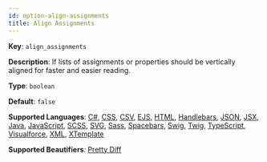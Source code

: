 ```yaml
---
id: option-align-assignments
title: Align Assignments
---
```

**Key**: `align_assignments`

**Description**: If lists of assignments or properties should be vertically aligned for faster and easier reading.

**Type**: `boolean`

**Default**: `false`

**Supported Languages**: [C#](/docs/language-csharp.html), [CSS](/docs/language-css.html), [CSV](/docs/language-csv.html), [EJS](/docs/language-ejs.html), [HTML](/docs/language-html.html), [Handlebars](/docs/language-handlebars.html), [JSON](/docs/language-json.html), [JSX](/docs/language-jsx.html), [Java](/docs/language-java.html), [JavaScript](/docs/language-javascript.html), [SCSS](/docs/language-scss.html), [SVG](/docs/language-svg.html), [Sass](/docs/language-sass.html), [Spacebars](/docs/language-spacebars.html), [Swig](/docs/language-swig.html), [Twig](/docs/language-twig.html), [TypeScript](/docs/language-typescript.html), [Visualforce](/docs/language-visualforce.html), [XML](/docs/language-xml.html), [XTemplate](/docs/language-xtemplate.html)

**Supported Beautifiers**: [Pretty Diff](/docs/beautifier-pretty-diff.html)
